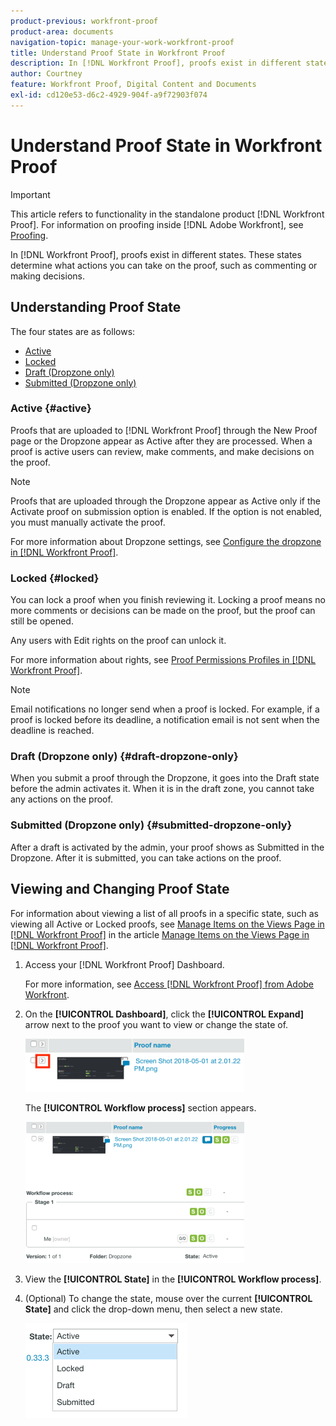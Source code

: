 ```yaml
---
product-previous: workfront-proof
product-area: documents
navigation-topic: manage-your-work-workfront-proof
title: Understand Proof State in Workfront Proof
description: In [!DNL Workfront Proof], proofs exist in different states. These states determine what actions you can take on the proof, such as commenting or making decisions.
author: Courtney
feature: Workfront Proof, Digital Content and Documents
exl-id: cd120e53-d6c2-4929-904f-a9f72903f074
---
```

# Understand Proof State in Workfront Proof

>[!IMPORTANT]
>
>This article refers to functionality in the standalone product [!DNL Workfront Proof]. For information on proofing inside [!DNL Adobe Workfront], see [Proofing](../../../review-and-approve-work/proofing/proofing.md).

In [!DNL Workfront Proof], proofs exist in different states. These states determine what actions you can take on the proof, such as commenting or making decisions.

## Understanding Proof State

The four states are as follows:

* [Active](#active)
* [Locked](#locked)
* [Draft (Dropzone only)](#draft-dropzone-only)
* [Submitted (Dropzone only)](#submitted-dropzone-only)

### Active {#active}

Proofs that are uploaded to [!DNL Workfront Proof] through the New Proof page or the Dropzone appear as Active after they are processed. When a proof is active users can review, make comments, and make decisions on the proof.

>[!NOTE]
>
>Proofs that are uploaded through the Dropzone appear as Active only if the Activate proof on submission option is enabled. If the option is not enabled, you must manually activate the proof.

For more information about Dropzone settings, see [Configure the dropzone in [!DNL Workfront Proof]](../../../workfront-proof/wp-acct-admin/account-settings/configure-dropzone-in-wp.md).

### Locked {#locked}

You can lock a proof when you finish reviewing it. Locking a proof means no more comments or decisions can be made on the proof, but the proof can still be opened.

Any users with Edit rights on the proof can unlock it.

For more information about rights, see [Proof Permissions Profiles in [!DNL Workfront Proof]](../../../workfront-proof/wp-acct-admin/account-settings/proof-perm-profiles-in-wp.md).

>[!NOTE]
>
>Email notifications no longer send when a proof is locked. For example, if a proof is locked before its deadline, a notification email is not sent when the deadline is reached.

### Draft (Dropzone only) {#draft-dropzone-only}

When you submit a proof through the Dropzone, it goes into the Draft state before the admin activates it. When it is in the draft zone, you cannot take any actions on the proof.

### Submitted (Dropzone only) {#submitted-dropzone-only}

After a draft is activated by the admin, your proof shows as Submitted in the Dropzone. After it is submitted, you can take actions on the proof.

## Viewing and Changing Proof State

For information about viewing a list of all proofs in a specific state, such as viewing all Active or Locked proofs, see [Manage Items on the Views Page in [!DNL Workfront Proof]](../../../workfront-proof/wp-work-proofsfiles/manage-your-work/manage-items-on-views-page.md) in the article [Manage Items on the Views Page in [!DNL Workfront Proof]](../../../workfront-proof/wp-work-proofsfiles/manage-your-work/manage-items-on-views-page.md).

1. Access your [!DNL Workfront Proof] Dashboard.

   For more information, see [Access [!DNL Workfront Proof] from Adobe Workfront](../../../review-and-approve-work/proofing/managing-proofs-within-workfront/access-wf-proof-in-workfront.md).

1. On the **[!UICONTROL Dashboard]**, click the **[!UICONTROL Expand]** arrow next to the proof you want to view or change the state of.

   ![](assets/screen-shot-2018-05-02-at-11.31.29-am-350x85.png)

   The **[!UICONTROL Workflow process]** section appears.

   ![](assets/screen-shot-2018-05-02-at-11.33.20-am-350x226.png)

1. View the **[!UICONTROL State]** in the **[!UICONTROL Workflow process]**.

1. (Optional) To change the state, mouse over the current **[!UICONTROL State]** and click the drop-down menu, then select a new state.

   ![](assets/screen-shot-2018-05-02-at-11.35.30-am.png)
